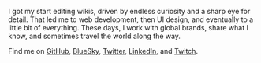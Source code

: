 I got my start editing wikis, driven by endless curiosity and a sharp eye for detail. That led me to web development, then UI design, and eventually to a little bit of everything. These days, I work with global brands, share what I know, and sometimes travel the world along the way.

Find me on
[GitHub](https://github.com/owlnai), [BlueSky](https://bsky.app/profile/owlnai.com), [Twitter](https://twitter.com/owlnai), [LinkedIn](https://www.linkedin.com/in/owlnai/), and [Twitch](https://twitch.tv/owlnai).